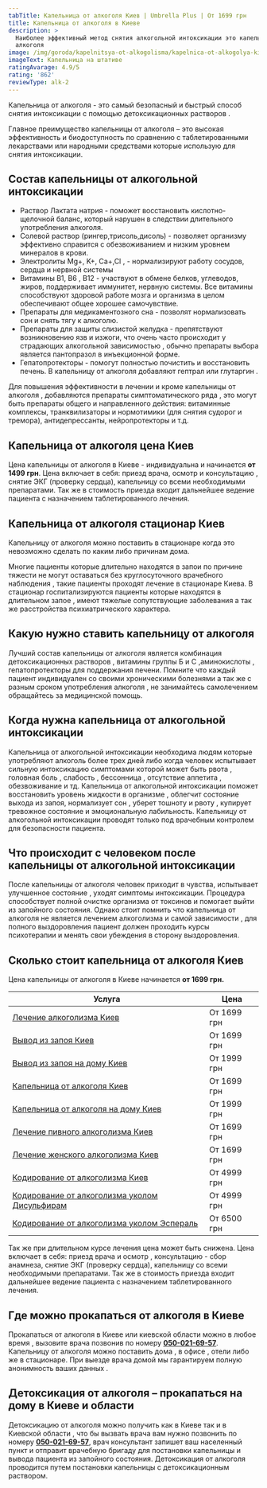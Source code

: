 ```yaml
---
tabTitle: Капельница от алкоголя Киев | Umbrella Plus | От 1699 грн
title: Капельница от алкоголя в Киеве
description: >
  Наиболее эффективный метод снятия алкогольной интоксикации это капельница от
  алкоголя
image: /img/goroda/kapelnitsya-ot-alkogolisma/kapelnica-ot-alkogolya-kiev.jpg
imageText: Капельница на штативе
ratingAvarage: 4.9/5
rating: '862'
reviewType: alk-2
---
```


Капельница от алкоголя - это самый безопасный и быстрый способ снятия интоксикации с помощью детоксикационных растворов .

Главное преимущество капельницы от алкоголя – это высокая эффективность и биодоступность по сравнению с  таблетированными лекарствами или народными средствами которые использую для снятия интоксикации.

## Состав капельницы от алкогольной интоксикации

* Раствор Лактата натрия - поможет восстановить кислотно-щелочной баланс, который нарушен в следствии длительного употребления алкоголя.
* Солевой раствор (рингер,трисоль,дисоль) - позволяет организму эффективно справится с обезвоживанием и низким уровнем минералов в крови.
* Электролиты Mg+, K+, Ca+,Cl , - нормализируют работу сосудов, сердца и нервной системы
* Витамины B1, B6 , В12 - участвуют в обмене белков, углеводов, жиров, поддерживает иммунитет, нервную системы. Все витамины способствуют здоровой работе мозга и организма в целом обеспечивают общее хорошее самочувствие.
* Препараты для медикаментозного сна - позволят нормализовать сон и снять тягу к алкоголю.
* Препараты для защиты слизистой желудка - препятствуют возникновению язв и изжоги,  что очень часто происходит у страдающих алкогольной зависимостью , обычно препараты выбора является пантопразол в инъекционной форме.
* Гепатопротекторы - помогут полностью почистить и восстановить печень. В капельницу от алкоголя добавляют гептрал или глутаргин .

Для повышения эффективности в лечении и  кроме капельницы от алкоголя , добавляются препараты симптоматического ряда , это могут быть препараты общего и направленного действия: витаминные комплексы, транквилизаторы и нормотимики (для снятия судорог и тремора), антидепрессанты, нейропротекторы и т.д.

## Капельница от алкоголя цена Киев

Цена капельницы от алкоголя в Киеве - индивидуальна и начинается **от 1499 грн**. Цена включает в себя: приезд врача, осмотр и консультацию , снятие ЭКГ (проверку сердца), капельницу со всеми необходимыми препаратами. Так же в стоимость приезда входит дальнейшее ведение пациента с назначением таблетированного лечения.

## Капельница от алкоголя стационар Киев

Капельницу от алкоголя можно поставить в стационаре когда это невозможно сделать по каким либо причинам дома.

Многие пациенты которые длительно находятся в запои по причине тяжести не могут оставаться без круглосуточного врачебного наблюдения , такие пациенты проходят лечение в стационаре Киева. В стационар госпитализируются пациенты которые находятся в длительном запое , имеют тяжелые сопутствующие заболевания а так же расстройства психиатрического характера.

## Какую нужно ставить капельницу от алкоголя

Лучший состав капельницы от алкоголя является комбинация детоксикационных растворов , витамины группы Б и С ,аминокислоты , гепатопротекторы для поддержания печени. Помните что каждый пациент индивидуален со своими хроническими болезнями а так же с разным сроком употребления алкоголя , не занимайтесь самолечением обращайтесь за медицинской помощь.

## Когда нужна капельница от алкогольной интоксикации

Капельница от алкогольной интоксикации необходима людям которые употребляют алкоголь более трех дней либо когда человек испытывает сильную интоксикацию симптомами которой может быть рвота , головная боль , слабость , бессонница , отсутствие аппетита , обезвоживание и тд. Капельница от алкогольной интоксикации поможет восстановить уровень жидкости в организме , облегчит состояние выхода из запоя, нормализует сон , уберет тошноту и рвоту , купирует тревожное состояние и эмоциональную лабильность. Капельницу от алкогольной интоксикации проводят только под врачебным контролем для безопасности пациента.

## Что происходит с человеком после капельницы от алкогольной интоксикации

После капельницы от алкоголя человек приходит в чувства, испытывает улучшенное состояние , уходят симптомы интоксикации. Процедура способствует полной очистке организма от токсинов и помогает выйти из запойного состояния. Однако стоит помнить что капельница от алкоголя не является лечением алкоголизма и самой зависимости , для полного выздоровления пациент должен проходить курсы психотерапии и менять свои убеждения в сторону выздоровления.

## Сколько стоит капельница от алкоголя Киев

Цена капельницы от алкоголя в Киеве начинается **от 1699 грн.**

| Услуга                                                                                  | Цена        |
| --------------------------------------------------------------------------------------- | ----------- |
| [Лечение алкоголизма Киев](lechenie-alkogolizma-kiev)                                   | От 1699 грн |
| [Вывод из запоя Киев](Vivod-iz-zapoia-kiev)                                             | От 1699 грн |
| [Вывод из запоя на дому Киев](Vivod-iz-zapoia-na-domy-kiev)                             | От 1999 грн |
| [Капельница от алкоголя Киев](Kapelnica_ot_alkogola_kiev)                               | От 1699 грн |
| [Капельница от алкоголя на дому Киев](Kapelnica_ot_alkogola_na_domy_kiev)               | От 1999 грн |
| [Лечение пивного алкоголизма Киев](lechenie-pivnogi-alkogolizma-kiev)                   | От 1699 грн |
| [Лечение женского алкоголизма Киев](lechenie-jenskogo-alkogolizma-kiev)                 | От 1699 грн |
| [Кодирование от алкоголизма Киев](kodirovka-ot-alkogolia-kiev)                          | От 4999 грн |
| [Кодирование от алкоголизма уколом Дисульфирам](kodirovka-ot-alkogolia-disulfiram-kiev) | От 4999 грн |
| [Кодирование от алкоголизма уколом Эспераль](kodirovka-ot-alkogolizma-espiarl-kiev)     | От 6500 грн |

Так же при длительном курсе лечения цена может быть снижена. Цена включает в себя: приезд врача и осмотр , консультацию - сбор анамнеза, снятие ЭКГ (проверку сердца), капельницу со всеми необходимыми препаратами. Так же в стоимость приезда входит дальнейшее ведение пациента с назначением таблетированного лечения.

## Где можно прокапаться от алкоголя в Киеве

Прокапаться от алкоголя в Киеве или киевской области можно в любое время , вызовите врача позвонив по номеру **[050-021-69-57](tel:0500216957)**. Капельницу от алкоголя можно поставить дома , в офисе , отели либо же в стационаре. При выезде врача домой мы гарантируем полную анонимность ваших данных .

## Детоксикация от алкоголя – прокапаться на дому в Киеве и области

Детоксикацию от алкоголя можно получить как в Киеве так и в Киевской области , что бы вызвать врача вам нужно позвонить по номеру **[050-021-69-57](tel:0500216957)**, врач консультант запишет ваш населенный пункт и отправит врачебную бригаду для постановки капельницы и вывода пациента из запойного состояния. Детоксикация от алкоголя проводится путем постановки капельницы с детоксикационным раствором.
